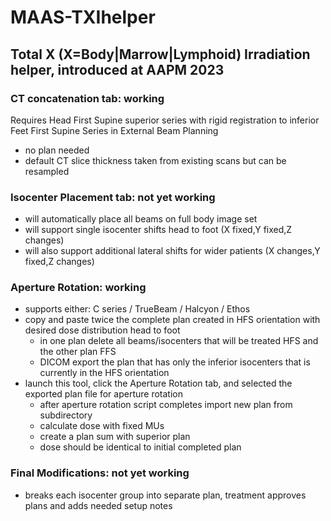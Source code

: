 # MAAS-TXIhelper

## Total X (X=Body|Marrow|Lymphoid) Irradiation helper, introduced at AAPM 2023

### CT concatenation tab: working

Requires Head First Supine superior series with rigid registration to inferior Feet First Supine Series in External Beam Planning
- no plan needed
- default CT slice thickness taken from existing scans but can be resampled

### Isocenter Placement tab: not yet working
- will automatically place all beams on full body image set
- will support single isocenter shifts head to foot (X fixed,Y fixed,Z changes)
- will also support additional lateral shifts for wider patients (X changes,Y fixed,Z changes)

### Aperture Rotation: working
- supports either: C series / TrueBeam / Halcyon / Ethos
- copy and paste twice the complete plan created in HFS orientation with desired dose distribution head to foot
    - in one plan delete all beams/isocenters that will be treated HFS and the other plan FFS
    - DICOM export the plan that has only the inferior isocenters that is currently in the HFS orientation
- launch this tool, click the Aperture Rotation tab, and selected the exported plan file for aperture rotation
    - after aperture rotation script completes import new plan from subdirectory
    - calculate dose with fixed MUs
    - create a plan sum with superior plan
    - dose should be identical to initial completed plan

### Final Modifications: not yet working
- breaks each isocenter group into separate plan, treatment approves plans and adds needed setup notes

